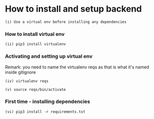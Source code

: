 # How to install and setup backend 

```
(i) Use a virtual env before installing any dependencies 
```

### How to install virtual env 

```
(ii) pip3 install virtualenv
```

### Activating and setting up virtual env
Remark: you need to name the virtualenv reqs as that is what it's named inside gitignore 

```
(iv) virtualenv reqs
```

```
(v) source reqs/bin/activate
```

### First time - installing dependencies

```
(vi) pip3 install -r requirements.txt
```
